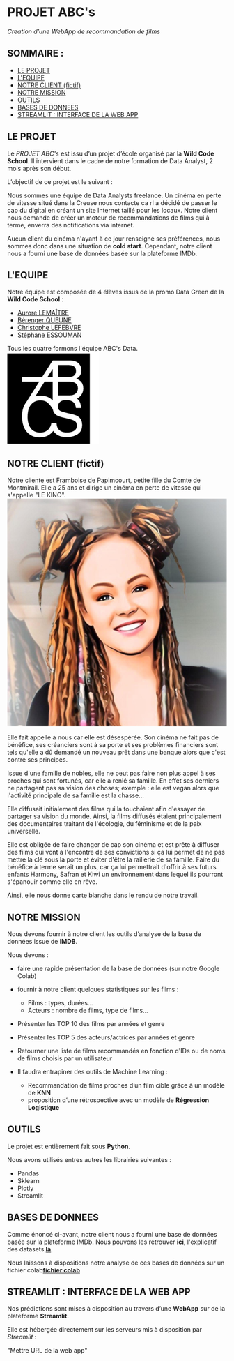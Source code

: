 # PROJET ABC's 
_Creation d’une WebApp de recommandation de films_

## SOMMAIRE :

* [LE PROJET](#projet)
* [L'EQUIPE](#equipe)
* [NOTRE CLIENT (fictif)](#client)
* [NOTRE MISSION](#mission)
* [OUTILS](#outils)
* [BASES DE DONNEES](#bases-de-données)
* [STREAMLIT : INTERFACE DE LA WEB APP](#interface)


## LE PROJET

Le _PROJET ABC's_ est issu d’un projet d’école organisé par la __Wild Code School__. Il intervient dans le cadre de notre formation de Data Analyst, 2 mois après son début.

L’objectif de ce projet est le suivant :

Nous sommes une équipe de Data Analysts freelance.
Un cinéma en perte de vitesse situé dans la Creuse nous contacte ca rl a décidé de passer le cap du digital en créant un site Internet taillé pour les locaux.
Notre client nous demande de créer un moteur de recommandations de films qui à terme, enverra des notifications via internet.

Aucun client du cinéma n'ayant à ce jour renseigné ses préférences, nous sommes donc dans une situation de __cold start__. Cependant, notre client nous a fourni une base de données basée sur la plateforme IMDb.


## L'EQUIPE

Notre équipe est composée de 4 élèves issus de la promo Data Green de la __Wild Code School__ :
- [Aurore LEMAÎTRE](https://github.com/alema86)
- [Bérenger QUEUNE](https://github.com/BerengerQueune)
- [Christophe LEFEBVRE](https://github.com/clefebvre2021)
- [Stéphane ESSOUMAN](https://github.com/Liostephe)

Tous les quatre formons l'équipe ABC's Data.
![logo_team](./Images/210x210-9_cropped_1377120495_p182hcd8rofaq1t491u06kih16o13.png)


## NOTRE CLIENT (fictif)

Notre cliente est Framboise de Papimcourt, petite fille du Comte de Montmirail. Elle a 25 ans et dirige un cinéma en perte de vitesse qui s'appelle "LE KINO".
![cliente](./Images/Framboise.png)

Elle fait appelle à nous car elle est désespérée. Son cinéma ne fait pas de bénéfice, ses créanciers sont à sa porte et ses problèmes financiers sont tels qu'elle a dû demandé un nouveau prêt dans une banque alors que c'est contre ses principes.

Issue d'une famille de nobles, elle ne peut pas faire non plus appel à ses proches qui sont fortunés, car elle a renié sa famille. En effet ses derniers ne partagent pas sa vision des choses; exemple : elle est vegan alors que l'activité principale de sa famille est la chasse...

Elle diffusait initialement des films qui la touchaient afin d'essayer de partager sa vision du monde. Ainsi, la films diffusés étaient principalement des documentaires traitant de l'écologie, du féminisme et de la paix universelle.

Elle est obligée de faire changer de cap son cinéma et est prête à diffuser des films qui vont à l'encontre de ses convictions si ça lui permet de ne pas mettre la clé sous la porte et éviter d'être la raillerie de sa famille.
Faire du bénéfice à terme serait un plus, car ça lui permettrait d'offrir à ses futurs enfants Harmony, Safran et Kiwi un environnement dans lequel ils pourront s'épanouir comme elle en rêve.

Ainsi, elle nous donne carte blanche dans le rendu de notre travail.


## NOTRE MISSION

Nous devons fournir à notre client les outils d’analyse de la base de données issue de __IMDB__.

Nous devons :
- faire une rapide présentation de la base de données (sur notre Google Colab)
- fournir à notre client quelques statistiques sur les films :
  * Films : types, durées...
  * Acteurs : nombre de films, type de films...
- Présenter les TOP 10 des films par années et genre
- Présenter les TOP 5 des acteurs/actrices par années et genre
- Retourner une liste de films recommandés en fonction d'IDs ou de noms de films choisis par un utilisateur

- Il faudra entrapiner des outils de Machine Learning : 
	* Recommandation de films proches d’un film cible grâce à un modèle de __KNN__
	* proposition d’une rétrospective avec un modèle de __Régression Logistique__


## OUTILS

Le projet est entièrement fait sous **Python**.

Nous avons utilisés entres autres les librairies suivantes :
 - Pandas
 - Sklearn
 - Plotly
 - Streamlit


## BASES DE DONNEES

Comme énoncé ci-avant, notre client nous a fourni une base de données basée sur la plateforme IMDb. 
Nous pouvons les retrouver [**ici**](https://datasets.imdbws.com/), l'explicatif des datasets [**là**](https://www.imdb.com/interfaces/).

Nous laissons à dispositions notre analyse de ces bases de données sur un fichier colab[**fichier colab**](https://COLLAB)


## STREAMLIT : INTERFACE DE LA WEB APP

Nos prédictions sont mises à disposition au travers d’une __WebApp__ sur de la plateforme __Streamlit__.

Elle est hébergée directement sur les serveurs mis à disposition par *Streamlit* :

"Mettre URL de la web app"
